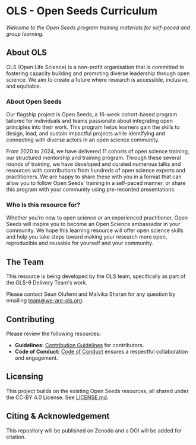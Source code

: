 # OLS - Open Seeds Curriculum

*Welcome to the Open Seeds program training materials for self-paced and group learning.*

## About OLS

OLS (Open Life Science) is a non-profit organisation that is committed to fostering capacity building and promoting diverse leadership through open science. We aim to create a future where research is accessible, inclusive, and equitable.

### About Open Seeds

Our flagship project is Open Seeds, a 16-week cohort-based program tailored for individuals and teams passionate about integrating open principles into their work. This program helps learners gain the skills to design, lead, and sustain impactful projects while identifying and connecting with diverse actors in an open science community.

From 2020 to 2024, we have delivered 11 cohorts of open science training, our structured mentorship and training program. Through these several rounds of training, we have developed and curated numerous talks and resources with contributions from hundreds of open science experts and practitioners. We are happy to share these with you in a format that can allow you to follow Open Seeds’ training in a self-paced manner, or share this program with your community using pre-recorded presentations.

### Who is this resource for?

Whether you’re new to open science or an experienced practitioner, Open Seeds will inspire you to become an Open Science ambassador in your community. We hope this learning resource will offer open science skills and help you take steps toward making your research more open, reproducible and reusable for yourself and your community.

## The Team

This resource is being developed by the OLS team, specifically as part of the OLS-9 Delivery Team's work.

Please contact Seun Olufemi and Malvika Sharan for any question by emailing [team@we-are-ols.org](mailto:team@we-are-ols.org).

## Contributing

Please review the following resources:
- **Guidelines:** [Contribution Guidelines](./CONTRIBUTING.md) for contributors.
- **Code of Conduct:** [Code of Conduct](./CODE_OF_CONDUCT.md) ensures a respectful collaboration and engagement.

## Licensing

This project builds on the existing Open Seeds resources, all shared under the CC-BY 4.0 License. See [LICENSE.md](./LICENSE.md).

## Citing & Acknowledgement

This repository will be published on Zenodo and a DOI will be added for citation.

